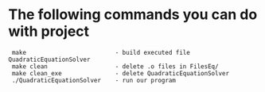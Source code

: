 The following commands you can do with project
==============================================

```
 make                         - build executed file QuadraticEquationSolver
 make clean                   - delete .o files in FilesEq/
 make clean_exe               - delete QuadraticEquationSolver
 ./QuadraticEquationSolver    - run our program
```
